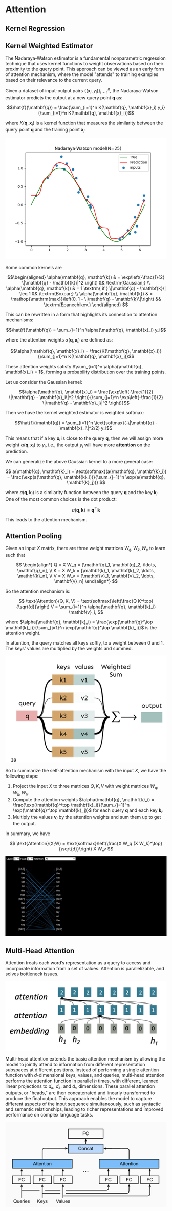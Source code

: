 # Attention


## Kernel Regression

## Kernel Weighted Estimator

The Nadaraya-Watson estimator is a fundamental nonparametric regression technique that uses kernel functions to weight observations based on their proximity to the query point. This approach can be viewed as an early form of attention mechanism, where the model "attends" to training examples based on their relevance to the current query.


Given a dataset of input-output pairs $\{(\mathbf{x}_i, y_i)\}_{i=1}^n$, the Nadaraya-Watson estimator predicts the output at a new query point $\mathbf{q}$ as:

$$\hat{f}(\mathbf{q}) = \frac{\sum_{i=1}^n K(\mathbf{q}, \mathbf{x}_i) y_i}{\sum_{i=1}^n K(\mathbf{q}, \mathbf{x}_i)}$$

where $K(\mathbf{q}, \mathbf{x}_i)$ is a kernel function that measures the similarity between the query point $\mathbf{q}$ and the training point $\mathbf{x}_i$.

![Kernel Weighted Estimator](./tf.assets/NW1.png)

Some common kernels are

$$\begin{aligned}
\alpha(\mathbf{q}, \mathbf{k}) & = \exp\left(-\frac{1}{2} \|\mathbf{q} - \mathbf{k}\|^2 \right) && \textrm{Gaussian;} \\
\alpha(\mathbf{q}, \mathbf{k}) & = 1 \textrm{ if } \|\mathbf{q} - \mathbf{k}\| \leq 1 && \textrm{Boxcar;} \\
\alpha(\mathbf{q}, \mathbf{k}) & = \mathop{\mathrm{max}}\left(0, 1 - \|\mathbf{q} - \mathbf{k}\|\right) && \textrm{Epanechikov.}
\end{aligned}
$$

This can be rewritten in a form that highlights its connection to attention mechanisms:

$$\hat{f}(\mathbf{q}) = \sum_{i=1}^n \alpha(\mathbf{q}, \mathbf{x}_i) y_i$$

where the attention weights $\alpha(\mathbf{q}, \mathbf{x}_i)$ are defined as:

$$\alpha(\mathbf{q}, \mathbf{x}_i) = \frac{K(\mathbf{q}, \mathbf{x}_i)}{\sum_{j=1}^n K(\mathbf{q}, \mathbf{x}_j)}$$

These attention weights satisfy $\sum_{i=1}^n \alpha(\mathbf{q}, \mathbf{x}_i) = 1$, forming a probability distribution over the training points.

Let us consider the Gaussian kernel:

$$\alpha(\mathbf{q}, \mathbf{x}_i) = \frac{\exp\left(-\frac{1}{2} \|\mathbf{q} - \mathbf{x}_i\|^2 \right)}{\sum_{j=1}^n \exp\left(-\frac{1}{2} \|\mathbf{q} - \mathbf{x}_j\|^2 \right)}$$

Then we have the kernel weighted estimator is weighted softmax:

$$\hat{f}(\mathbf{q}) = \sum_{i=1}^n \text{softmax}(-\|\mathbf{q} - \mathbf{x}_i\|^2/2) y_i$$


This means that if a key $\mathbf{x}_i$ is close to the query $\mathbf{q}$, then we will assign more weight $\alpha(\mathbf{q}, \mathbf{x}_i)$ to $y_i$, i.e., the output $y_i$ will have more **attention** on the prediction.

We can generalize the above Gaussian kernel to a more general case:

$$
a(\mathbf{q}, \mathbf{k}_i) = \text{softmax}(a(\mathbf{q}, \mathbf{k}_i)) = \frac{\exp(a(\mathbf{q}, \mathbf{k}_i))}{\sum_{j=1}^n \exp(a(\mathbf{q}, \mathbf{k}_j))}
$$

where $a(\mathbf{q}, \mathbf{k}_i)$ is a similarity function between the query $\mathbf{q}$ and the key $\mathbf{k}_i$. One of the most common choices is the dot product:

$$
a(\mathbf{q}, \mathbf{k}) = \mathbf{q}^\top \mathbf{k}
$$

This leads to the attention mechanism.

## Attention Pooling



Given an input $X$ matrix, there are three weight matrices $W_q, W_k, W_v$ to learn such that 

$$
\begin{align*}
Q = X W_q = [\mathbf{q}_1, \mathbf{q}_2, \ldots, \mathbf{q}_n], \\
K = X W_k = [\mathbf{k}_1, \mathbf{k}_2, \ldots, \mathbf{k}_n], \\
V = X W_v = [\mathbf{v}_1, \mathbf{v}_2, \ldots, \mathbf{v}_n]
\end{align*}
$$

So the attention mechanism is:

$$
\text{Attention}(Q, K, V) = \text{softmax}\left(\frac{Q K^\top}{\sqrt{d}}\right) V = \sum_{i=1}^n \alpha(\mathbf{q}, \mathbf{k}_i) \mathbf{v}_i,
$$

where $\alpha(\mathbf{q}, \mathbf{k}_i) = \frac{\exp(\mathbf{q}^\top \mathbf{k}_i)}{\sum_{j=1}^n \exp(\mathbf{q}^\top \mathbf{k}_j)}$ is the attention weight.

In attention, the query matches all keys softly,
to a weight between 0 and 1. The keys’ values
are multiplied by the weights and summed.

![Attention](./tf.assets/att1.png)


So to summarize the self-attention mechanism with the input $X$, we have the following steps:

1. Project the input $X$ to three matrices $Q, K, V$ with weight matrices $W_q, W_k, W_v$.
2. Compute the attention weights $\alpha(\mathbf{q}, \mathbf{k}_i) = \frac{\exp(\mathbf{q}^\top \mathbf{k}_i)}{\sum_{j=1}^n \exp(\mathbf{q}^\top \mathbf{k}_j)}$ for each query $\mathbf{q}$ and each key $\mathbf{k}_i$.
3. Multiply the values $\mathbf{v}_i$ by the attention weights and sum them up to get the output.

In summary, we have

$$
\text{Attention}(X;W) = \text{softmax}\left(\frac{X W_q (X W_k)^\top}{\sqrt{d}}\right) X W_v 
$$


![Attention](./tf.assets/neuron-view-dark.gif)


## Multi-Head Attention

Attention treats each word’s representation as a query to access and
incorporate information from a set of values. Attention is parallelizable, and solves bottleneck issues.

![Multi-Head Attention](./tf.assets/att2.png)

Multi-head attention extends the basic attention mechanism by allowing the model to jointly attend to information from different representation subspaces at different positions. Instead of performing a single attention function with $d$-dimensional keys, values, and queries, multi-head attention performs the attention function in parallel $h$ times, with different, learned linear projections to $d_k$, $d_k$, and $d_v$ dimensions. These parallel attention outputs, or "heads," are then concatenated and linearly transformed to produce the final output. This approach enables the model to capture different aspects of the input sequence simultaneously, such as syntactic and semantic relationships, leading to richer representations and improved performance on complex language tasks.

![Multi-Head Attention](./tf.assets/multi-head.png)














